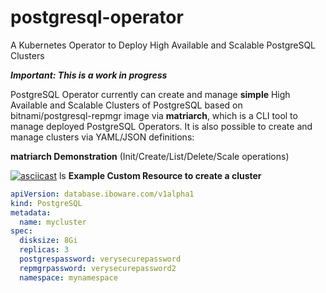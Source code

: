 # postgresql-operator
A Kubernetes Operator to Deploy High Available and Scalable PostgreSQL Clusters

***Important: This is a work in progress***

PostgreSQL Operator currently can create and manage **simple** High Available and Scalable Clusters of PostgreSQL based on bitnami/postgresql-repmgr image via **matriarch**, which is a CLI tool to manage deployed PostgreSQL Operators. It is also possible to create and manage clusters via YAML/JSON definitions:

**matriarch Demonstration** (Init/Create/List/Delete/Scale operations)

[![asciicast](https://asciinema.org/a/tULY7wnMRyyTHojc79eKamDS2.svg)](https://asciinema.org/a/tULY7wnMRyyTHojc79eKamDS2)
ls
**Example Custom Resource to create a cluster**

```yaml
apiVersion: database.iboware.com/v1alpha1
kind: PostgreSQL
metadata:
  name: mycluster
spec:
  disksize: 8Gi
  replicas: 3
  postgrespassword: verysecurepassword
  repmgrpassword: verysecurepassword2
  namespace: mynamespace
```
